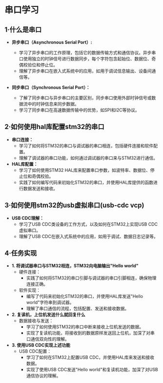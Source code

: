 # 串口学习
## 1·什么是串口       
- **异步串口（Asynchronous Serial Port）:**
    - 学习了异步串口的工作原理，包括它的数据传输方式和通信协议。异步串口使用独立的时钟信号进行数据同步，每个字符包含起始位、数据位、奇偶校验位和停止位。
    - 理解了异步串口在嵌入式系统中的应用，如用于调试信息输出、设备间通信等。    

- **同步串口（Synchronous Serial Port）：**
    - 了解了同步串口与异步串口的主要区别，同步串口使用外部时钟信号或数据流中的时钟信息来同步数据。
    - 学习了同步串口在高速数据传输中的优势，如SPI和I2C等协议。    
## 2·如何使用hal库配置stm32的串口  
- **串口连接：**   
    - 学习了如何将STM32的串口与调试器的串口相连，包括硬件连接和软件配置。
    - 理解了调试器的串口功能，如何通过调试器的串口来与STM32进行通信。
- **HAL库配置：**
    - 学习了如何使用STM32 HAL库来配置串口参数，如波特率、数据位、停止位和奇偶校验。
    - 实践了如何编写代码来初始化STM32的串口，并使用HAL库提供的函数进行数据发送和接收。   
## 3·如何使用stm32的usb虚拟串口(usb-cdc vcp)
- **USB CDC理解：**
    - 学习了USB CDC类设备的工作方式，以及如何在STM32上实现USB CDC虚拟串口。
    - 理解了USB CDC在嵌入式系统中的应用，如用于调试、数据日志记录等。   
## 4·任务实现
- **1. 将调试器串口与STM32相连，STM32向电脑输出"Hello world"**
    - 硬件连接：
        - 实践了如何将STM32的串口引脚与调试器的串口引脚相连，确保物理连接正确。
    - 软件实现：
        - 编写了代码来初始化STM32的串口，并使用HAL库发送"Hello world"字符串到调试器。
        - 理解了串口通信的流程，包括配置、发送和接收数据。
- **2. 复读机，上位机发送什么就回复什么**
    - 数据接收与发送：
        - 学习了如何使用STM32的串口中断来接收上位机发送的数据。
        - 实现了复读机功能，将接收到的数据原样发送回上位机，加深了对串口通信双向性的理解。
- **3. 使用USB CDC实现上述功能**
    - USB CDC配置：
        - 学习了如何在STM32上配置USB CDC，并使用HAL库来发送和接收数据。
        - 实现了使用USB CDC发送"Hello world"和复读机功能，加深了对USB通信协议的理解。
